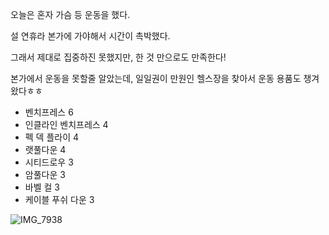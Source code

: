 오늘은 혼자 가슴 등 운동을 했다.

설 연휴라 본가에 가야해서 시간이 촉박했다.

그래서 제대로 집중하진 못했지만, 한 것 만으로도 만족한다!

본가에서 운동을 못할줄 알았는데, 일일권이 만원인 헬스장을 찾아서 운동 용품도 챙겨왔다ㅎㅎ

- 벤치프레스 6
- 인클라인 벤치프레스 4
- 펙 덱 플라이 4
- 랫풀다운 4
- 시티드로우 3
- 암풀다운 3
- 바벨 컬 3
- 케이블 푸쉬 다운 3


![IMG_7938](https://github.com/farmJun/workout-farmJun/assets/101688752/3347b23b-9a9f-46a7-9d21-7416269f1146)